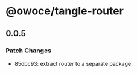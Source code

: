 # @owoce/tangle-router

## 0.0.5

### Patch Changes

- 85dbc93: extract router to a separate package
